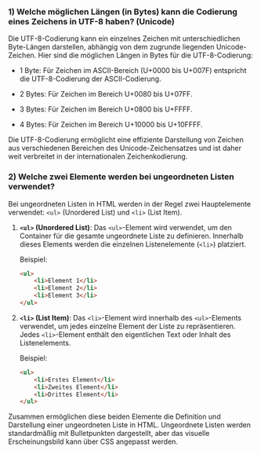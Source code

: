 ### 1) Welche möglichen Längen (in Bytes) kann die Codierung eines Zeichens in UTF-8 haben? (Unicode)

  Die UTF-8-Codierung kann ein einzelnes Zeichen mit unterschiedlichen Byte-Längen darstellen, abhängig von dem zugrunde liegenden Unicode-Zeichen. Hier sind die möglichen Längen in Bytes für die UTF-8-Codierung:
  
  - 1 Byte: Für Zeichen im ASCII-Bereich (U+0000 bis U+007F) entspricht die UTF-8-Codierung der ASCII-Codierung.
  
  - 2 Bytes: Für Zeichen im Bereich U+0080 bis U+07FF.
  
  - 3 Bytes: Für Zeichen im Bereich U+0800 bis U+FFFF.
  
  - 4 Bytes: Für Zeichen im Bereich U+10000 bis U+10FFFF.
  
  Die UTF-8-Codierung ermöglicht eine effiziente Darstellung von Zeichen aus verschiedenen Bereichen des Unicode-Zeichensatzes und ist daher weit verbreitet in der internationalen Zeichenkodierung.

### 2) Welche zwei Elemente werden bei ungeordneten Listen verwendet?

  Bei ungeordneten Listen in HTML werden in der Regel zwei Hauptelemente verwendet: `<ul>` (Unordered List) und `<li>` (List Item).
  
  1. **`<ul>` (Unordered List)**: Das `<ul>`-Element wird verwendet, um den Container für die gesamte ungeordnete Liste zu definieren. Innerhalb dieses Elements werden die einzelnen Listenelemente (`<li>`) platziert.
  
     Beispiel:
  
     ```html
     <ul>
         <li>Element 1</li>
         <li>Element 2</li>
         <li>Element 3</li>
     </ul>
     ```
  
  2. **`<li>` (List Item)**: Das `<li>`-Element wird innerhalb des `<ul>`-Elements verwendet, um jedes einzelne Element der Liste zu repräsentieren. Jedes `<li>`-Element enthält den eigentlichen Text oder Inhalt des Listenelements.
  
     Beispiel:
  
     ```html
     <ul>
         <li>Erstes Element</li>
         <li>Zweites Element</li>
         <li>Drittes Element</li>
     </ul>
     ```
  
  Zusammen ermöglichen diese beiden Elemente die Definition und Darstellung einer ungeordneten Liste in HTML. Ungeordnete Listen werden standardmäßig mit Bulletpunkten dargestellt, aber das visuelle Erscheinungsbild kann über CSS angepasst werden.

